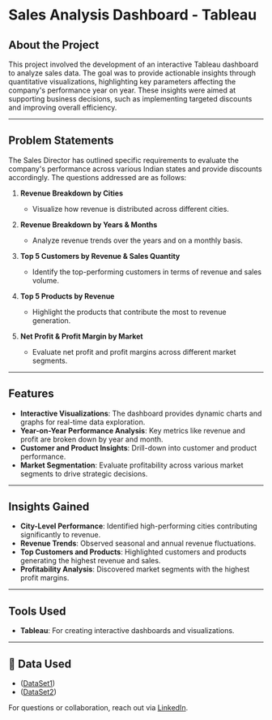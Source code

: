 # Sales Analysis Dashboard - Tableau

## About the Project
This project involved the development of an interactive Tableau dashboard to analyze sales data. The goal was to provide actionable insights through quantitative visualizations, highlighting key parameters affecting the company's performance year on year. These insights were aimed at supporting business decisions, such as implementing targeted discounts and improving overall efficiency.

---

## Problem Statements
The Sales Director has outlined specific requirements to evaluate the company's performance across various Indian states and provide discounts accordingly. The questions addressed are as follows:

1. **Revenue Breakdown by Cities**
   - Visualize how revenue is distributed across different cities.

2. **Revenue Breakdown by Years & Months**
   - Analyze revenue trends over the years and on a monthly basis.

3. **Top 5 Customers by Revenue & Sales Quantity**
   - Identify the top-performing customers in terms of revenue and sales volume.

4. **Top 5 Products by Revenue**
   - Highlight the products that contribute the most to revenue generation.

5. **Net Profit & Profit Margin by Market**
   - Evaluate net profit and profit margins across different market segments.

---

## Features
- **Interactive Visualizations**: The dashboard provides dynamic charts and graphs for real-time data exploration.
- **Year-on-Year Performance Analysis**: Key metrics like revenue and profit are broken down by year and month.
- **Customer and Product Insights**: Drill-down into customer and product performance.
- **Market Segmentation**: Evaluate profitability across various market segments to drive strategic decisions.

---

## Insights Gained
- **City-Level Performance**: Identified high-performing cities contributing significantly to revenue.
- **Revenue Trends**: Observed seasonal and annual revenue fluctuations.
- **Top Customers and Products**: Highlighted customers and products generating the highest revenue and sales.
- **Profitability Analysis**: Discovered market segments with the highest profit margins.

---

## Tools Used
- **Tableau**: For creating interactive dashboards and visualizations.

---

## 🔧 Data Used  
- (<a href="https://github.com/NikhilChoudhary-93/Sales-Analysis-Project-using-Tableau/blob/main/Database_dump.xlsx">DataSet1</a>)
- (<a href="https://github.com/NikhilChoudhary-93/Sales-Analysis-Project-using-Tableau/blob/main/DataBase_dump_v1.xlsx">DataSet2</a>)



For questions or collaboration, reach out via [LinkedIn](https://www.linkedin.com/in/nikhil-choudhary-6163a8263/). 

